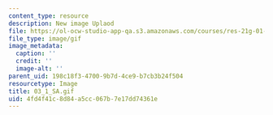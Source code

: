 ```yaml
---
content_type: resource
description: New image Uplaod
file: https://ol-ocw-studio-app-qa.s3.amazonaws.com/courses/res-21g-01-kana-spring-2010/4fd4f41c8d84a5cc067b7e17dd74361e_03_1_SA.gif
file_type: image/gif
image_metadata:
  caption: ''
  credit: ''
  image-alt: ''
parent_uid: 198c18f3-4700-9b7d-4ce9-b7cb3b24f504
resourcetype: Image
title: 03_1_SA.gif
uid: 4fd4f41c-8d84-a5cc-067b-7e17dd74361e
---
```

